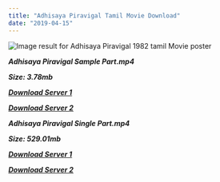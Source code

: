 ```yaml
---
title: "Adhisaya Piravigal Tamil Movie Download"
date: "2019-04-15"
---
```


![Image result for Adhisaya Piravigal 1982 tamil Movie poster](https://images-na.ssl-images-amazon.com/images/I/51nRu5SGghL._AC_SL230_.jpg)

**_Adhisaya Piravigal Sample Part.mp4_**

**_Size: 3.78mb_**

**_[Download Server 1](http://b2.wetransfer.vip/files/{169df08cb8e74ebadb8a44297cb1b6497cb77520eb9064bb3027e0e0c1bcc485}20Actor{169df08cb8e74ebadb8a44297cb1b6497cb77520eb9064bb3027e0e0c1bcc485}20Hits{169df08cb8e74ebadb8a44297cb1b6497cb77520eb9064bb3027e0e0c1bcc485}20Collection/Karthik{169df08cb8e74ebadb8a44297cb1b6497cb77520eb9064bb3027e0e0c1bcc485}20Movies{169df08cb8e74ebadb8a44297cb1b6497cb77520eb9064bb3027e0e0c1bcc485}20Collections/Adhisaya{169df08cb8e74ebadb8a44297cb1b6497cb77520eb9064bb3027e0e0c1bcc485}20Piravigal{169df08cb8e74ebadb8a44297cb1b6497cb77520eb9064bb3027e0e0c1bcc485}20(1982)/Adhisaya{169df08cb8e74ebadb8a44297cb1b6497cb77520eb9064bb3027e0e0c1bcc485}20Piravigal{169df08cb8e74ebadb8a44297cb1b6497cb77520eb9064bb3027e0e0c1bcc485}20{169df08cb8e74ebadb8a44297cb1b6497cb77520eb9064bb3027e0e0c1bcc485}20Sample{169df08cb8e74ebadb8a44297cb1b6497cb77520eb9064bb3027e0e0c1bcc485}20HD.mp4)_**

**_[Download Server 2](http://b2.wetransfer.vip/files/{169df08cb8e74ebadb8a44297cb1b6497cb77520eb9064bb3027e0e0c1bcc485}20Actor{169df08cb8e74ebadb8a44297cb1b6497cb77520eb9064bb3027e0e0c1bcc485}20Hits{169df08cb8e74ebadb8a44297cb1b6497cb77520eb9064bb3027e0e0c1bcc485}20Collection/Karthik{169df08cb8e74ebadb8a44297cb1b6497cb77520eb9064bb3027e0e0c1bcc485}20Movies{169df08cb8e74ebadb8a44297cb1b6497cb77520eb9064bb3027e0e0c1bcc485}20Collections/Adhisaya{169df08cb8e74ebadb8a44297cb1b6497cb77520eb9064bb3027e0e0c1bcc485}20Piravigal{169df08cb8e74ebadb8a44297cb1b6497cb77520eb9064bb3027e0e0c1bcc485}20(1982)/Adhisaya{169df08cb8e74ebadb8a44297cb1b6497cb77520eb9064bb3027e0e0c1bcc485}20Piravigal{169df08cb8e74ebadb8a44297cb1b6497cb77520eb9064bb3027e0e0c1bcc485}20{169df08cb8e74ebadb8a44297cb1b6497cb77520eb9064bb3027e0e0c1bcc485}20Sample{169df08cb8e74ebadb8a44297cb1b6497cb77520eb9064bb3027e0e0c1bcc485}20HD.mp4)_**

**_Adhisaya Piravigal Single Part.mp4_**

**_Size: 529.01mb_**

**_[Download Server 1](http://b2.wetransfer.vip/files/{169df08cb8e74ebadb8a44297cb1b6497cb77520eb9064bb3027e0e0c1bcc485}20Actor{169df08cb8e74ebadb8a44297cb1b6497cb77520eb9064bb3027e0e0c1bcc485}20Hits{169df08cb8e74ebadb8a44297cb1b6497cb77520eb9064bb3027e0e0c1bcc485}20Collection/Karthik{169df08cb8e74ebadb8a44297cb1b6497cb77520eb9064bb3027e0e0c1bcc485}20Movies{169df08cb8e74ebadb8a44297cb1b6497cb77520eb9064bb3027e0e0c1bcc485}20Collections/Adhisaya{169df08cb8e74ebadb8a44297cb1b6497cb77520eb9064bb3027e0e0c1bcc485}20Piravigal{169df08cb8e74ebadb8a44297cb1b6497cb77520eb9064bb3027e0e0c1bcc485}20(1982)/Adhisaya{169df08cb8e74ebadb8a44297cb1b6497cb77520eb9064bb3027e0e0c1bcc485}20Piravigal{169df08cb8e74ebadb8a44297cb1b6497cb77520eb9064bb3027e0e0c1bcc485}20{169df08cb8e74ebadb8a44297cb1b6497cb77520eb9064bb3027e0e0c1bcc485}20Single{169df08cb8e74ebadb8a44297cb1b6497cb77520eb9064bb3027e0e0c1bcc485}20Part{169df08cb8e74ebadb8a44297cb1b6497cb77520eb9064bb3027e0e0c1bcc485}20HD.mp4)_**

**_[Download Server 2](http://b2.wetransfer.vip/files/{169df08cb8e74ebadb8a44297cb1b6497cb77520eb9064bb3027e0e0c1bcc485}20Actor{169df08cb8e74ebadb8a44297cb1b6497cb77520eb9064bb3027e0e0c1bcc485}20Hits{169df08cb8e74ebadb8a44297cb1b6497cb77520eb9064bb3027e0e0c1bcc485}20Collection/Karthik{169df08cb8e74ebadb8a44297cb1b6497cb77520eb9064bb3027e0e0c1bcc485}20Movies{169df08cb8e74ebadb8a44297cb1b6497cb77520eb9064bb3027e0e0c1bcc485}20Collections/Adhisaya{169df08cb8e74ebadb8a44297cb1b6497cb77520eb9064bb3027e0e0c1bcc485}20Piravigal{169df08cb8e74ebadb8a44297cb1b6497cb77520eb9064bb3027e0e0c1bcc485}20(1982)/Adhisaya{169df08cb8e74ebadb8a44297cb1b6497cb77520eb9064bb3027e0e0c1bcc485}20Piravigal{169df08cb8e74ebadb8a44297cb1b6497cb77520eb9064bb3027e0e0c1bcc485}20{169df08cb8e74ebadb8a44297cb1b6497cb77520eb9064bb3027e0e0c1bcc485}20Single{169df08cb8e74ebadb8a44297cb1b6497cb77520eb9064bb3027e0e0c1bcc485}20Part{169df08cb8e74ebadb8a44297cb1b6497cb77520eb9064bb3027e0e0c1bcc485}20HD.mp4)_**
